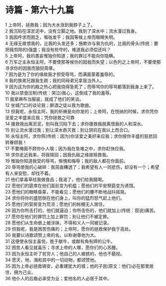 # 诗篇 - 第六十九篇
  
 1 上帝阿，拯救我；因为大水涨到我脖子上了。  
 2 我沉陷在深淤泥中，没有立脚之地。我到了深水中；流水漫过我身。  
 3 我因呼求而困乏，喉咙发干；我因等候上帝而眼睛失明。  
 4 无缘无故恨我的，比我的头发还多；施欺诈与我为仇的，比我的骨头(传统：要把我剪除的)强盛；我没有抢夺的，难道我必须偿还吗？  
 5 上帝阿，我的愚妄惟独你知道；我的罪过不能向你隐瞒。  
 6 万军之主永恒主阿，不要使那等候你的因我而失望；以色列之上帝阿，不要使那寻求你的因我而狼狈周章。  
 7 因为是为了你的缘故我才担受辱骂，而满面蒙着羞辱的。  
 8 我的族弟兄跟我生疏；我的同母弟兄拿我当外人。  
 9 因为这为你的殿之热心把我烧得急死了；而辱骂你的辱骂都落到我身上来了。  
 10 我以禁食压制(传统：哭泣)我心，这倒成了我的羞辱。  
 11 我拿麻布当服装，就成了他们的笑谈。  
 12 坐城门口的谈论我；醉酒之徒以我为歌曲。  
 13 但我呢，永恒主阿，我的祈祷是向你发的；上帝阿，在悦纳的时候，求你凭你坚爱之丰盛来应我；凭你拯救之可靠  
 14 援救我出离淤泥，别叫我沉陷下去；求你援救我脱离恨我的人和深水。  
 15 别让流水漫过我；别让深水吞灭我；别让阴坑在我以上而合口。  
 16 永恒主阿，求你照(传统：因为)你坚爱之美好来应我；求你按你丰盛的慈悲回转眷顾我！  
 17 不要掩面不顾你仆人哦；因为我在急难之中，求你赶快应我。  
 18 求你走近我来，将我赎回；因我仇敌之缘故赎救我。  
 19 惟独你知道我受的辱骂，惭愧和侮辱；我的敌人都在你面前。  
 20 辱骂使我的心破碎：我简直糟透了；我希望有人一同悲伤，却没有一个；希望有人来安慰，却找不着。  
 21 他们拿毒草给我做食品；我渴了，他们给我醋喝。  
 22 愿他们的筵席在他们面前变为机槛；愿他们的平安祭筵变为诱饵。  
 23 愿他们的眼睛昏蒙，不能看见；愿他们的腰不断地战抖摇晃。  
 24 求你将你的盛怒倒在他们身上，叫你的猛烈怒气赶上他们。  
 25 愿他们的营房变为荒凉；愿他们的帐棚无人居住。  
 26 因为你所击打的，他们就逼迫；你所击伤的，他们就加上(传统：叙说)痛苦。  
 27 愿你在他们的罪罚上加上罪罚；别让他们不被定罪。  
 28 愿他们从生命册上被涂抹，不得和义人一同被记录。  
 29 但我呢，我是困苦伤痛的；上帝阿，愿你的拯救保护我于高处。  
 30 我要以诗歌颂赞上帝的名，以称谢尊他为大。  
 31 这便使永恒主喜悦，胜于献牛，或献有角有蹄的公牛。  
 32 困苦人看见就喜乐；寻求上帝的人哪，愿你们的心苏醒。  
 33 因为永恒主听了贫穷人；他自己的人被掳的，他也不藐视。  
 34 愿天，地，海和其中的一切动物，都颂赞他。  
 35 因为上帝必拯救锡安，必重建犹大的城；他的子民(原文：他们)必在那里居住，拥为己业。  
 36 他仆人的后裔必承受为业；爱他名的人必居于其中。